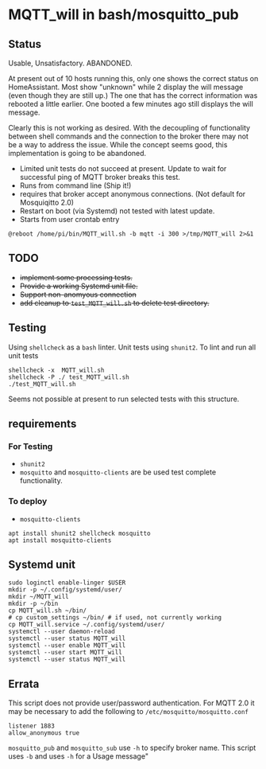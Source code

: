 # MQTT_will in bash/mosquitto_pub

## Status

Usable, Unsatisfactory. ABANDONED.

At present out of 10 hosts running this, only one shows the correct status on HomeAssistant. Most show "unknown" while 2 display the will message (even though they are still up.) The one that has the correct information was rebooted a little earlier. One booted a few minutes ago still displays the will message.

Clearly this is not working as desired. With the decoupling of functionality between shell commands and the connection to the broker there may not be a way to address the issue. While the concept seems good, this implementation is going to be abandoned.

* Limited unit tests do not succeed at present. Update to wait for successful ping of MQTT broker breaks this test.
* Runs from command line (Ship it!)
* requires that broker accept anonymous connections. (Not default for Mosquiqitto 2.0)
* Restart on boot (via Systemd) not tested with latest update.
* Starts from user crontab entry

```text
@reboot /home/pi/bin/MQTT_will.sh -b mqtt -i 300 >/tmp/MQTT_will 2>&1
```

## TODO

* <s>implement some processing tests.
* Provide a working Systemd unit file.
* Support non-anomyous connection
* add cleanup to `test_MQTT_will.sh` to delete test directory.</s>

## Testing

Using  `shellcheck` as a `bash` linter. Unit tests using `shunit2`. To lint and run all unit tests

```text
shellcheck -x  MQTT_will.sh
shellcheck -P ./ test_MQTT_will.sh
./test_MQTT_will.sh
```

Seems not possible at present to run selected tests with this structure.

## requirements

### For Testing

* `shunit2`
* `mosquitto` and `mosquitto-clients` are be used test complete functionality. 

### To deploy

* `mosquitto-clients`

```text
apt install shunit2 shellcheck mosquitto
apt install mosquitto-clients
```

## Systemd unit

```text
sudo loginctl enable-linger $USER
mkdir -p ~/.config/systemd/user/
mkdir ~/MQTT_will
mkdir -p ~/bin
cp MQTT_will.sh ~/bin/
# cp custom_settings ~/bin/ # if used, not currently working
cp MQTT_will.service ~/.config/systemd/user/
systemctl --user daemon-reload
systemctl --user status MQTT_will
systemctl --user enable MQTT_will
systemctl --user start MQTT_will
systemctl --user status MQTT_will
```

## Errata

This script does not provide user/password authentication. For MQTT 2.0 it may be necessary to add the following to `/etc/mosquitto/mosquitto.conf`

```text
listener 1883
allow_anonymous true
```

`mosquitto_pub` and `mosquitto_sub` use `-h` to specify broker name. This script uses `-b` and uses `-h` for a Usage message"
